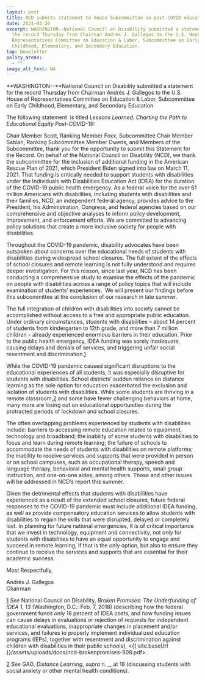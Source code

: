 ```yaml
---
layout: post
title: NCD submits statement to House Subcommittee on post-COVID education equity
date: 2021-03-26
excerpt: WASHINGTON--National Council on Disability submitted a statement for
  the record Thursday from Chairman Andrés J. Gallegos to the U.S. House of
  Representatives Committee on Education & Labor, Subcommittee on Early
  Childhood, Elementary, and Secondary Education.
tag: Newsletter
policy_areas:
  - ""
image_alt_text: NA
---
```

**WASHINGTON--**National Council on Disability submitted a statement for the record Thursday from Chairman Andrés J. Gallegos to the U.S. House of Representatives Committee on Education & Labor, Subcommittee on Early Childhood, Elementary, and Secondary Education.

The following statement  is titled *Lessons Learned: Charting the Path to Educational Equity Post-COVID-19:*

Chair Member Scott, Ranking Member Foxx, Subcommittee Chair Member Sablan, Ranking Subcommittee Member Owens, and Members of the Subcommittee, thank you for the opportunity to submit this Statement for the Record. On behalf of the National Council on Disability (NCD), we thank the subcommittee for the inclusion of additional funding in the American Rescue Plan of 2021, which President Biden signed into law on March 11, 2021. That funding is critically needed to support students with disabilities under the Individuals with Disabilities Education Act (IDEA) for the duration of the COVID-19 public health emergency. As a federal voice for the over 61 million Americans with disabilities, including students with disabilities and their families, NCD, an independent federal agency, provides advice to the President, his Administration, Congress, and federal agencies based on our comprehensive and objective analyses to inform policy development, improvement, and enforcement efforts. We are committed to advancing policy solutions that create a more inclusive society for people with disabilities.

Throughout the COVID-19 pandemic, disability advocates have been outspoken about concerns over the educational needs of students with disabilities during widespread school closures. The full extent of the effects of school closures and remote learning is not fully understood and requires deeper investigation. For this reason, since last year, NCD has been conducting a comprehensive study to examine the effects of the pandemic on people with disabilities across a range of policy topics that will include examination of students’ experiences.  We will present our findings before this subcommittee at the conclusion of our research in late summer.

The full integration of children with disabilities into society cannot be accomplished without access to a free and appropriate public education. Under ordinary circumstances, students with disabilities – about 14 percent of students from kindergarten to 12th grade, and more than 7 million children – already experienced enormous barriers in their education. Prior to the public health emergency, IDEA funding was sorely inadequate, causing delays and denials of services, and triggering unfair social resentment and discrimination.[1](https://ncd.gov/#_edn1)

While the COVID-19 pandemic caused significant disruptions to the educational experiences of all students, it was especially disruptive for students with disabilities. School districts’ sudden reliance on distance learning as the sole option for education exacerbated the exclusion and isolation of students with disabilities. While some students are thriving in a remote classroom,[2](https://ncd.gov/#_edn2) and some have fewer challenging behaviors at home, many more are losing out on educational opportunities during the protracted periods of lockdown and school closures.

The often overlapping problems experienced by students with disabilities include: barriers to accessing remote education related to equipment, technology and broadband; the inability of some students with disabilities to focus and learn during remote learning; the failure of schools to accommodate the needs of students with disabilities on remote platforms; the inability to receive services and supports that were provided in person or on school campuses, such as occupational therapy, speech and language therapy, behavioral and mental health supports, small group instruction, and one-on-one aides; among others. Those and other issues will be addressed in NCD’s report this summer.

Given the detrimental effects that students with disabilities have experienced as a result of the extended school closures, future federal responses to the COVID-19 pandemic must include additional IDEA funding, as well as provide compensatory education services to allow students with disabilities to regain the skills that were disrupted, delayed or completely lost. In planning for future national emergencies, it is of critical importance that we invest in technology, equipment and connectivity, not only for students with disabilities to have an equal opportunity to engage and succeed in remote learning, if that is the only option, but also to ensure they continue to receive the services and supports that are essential for their academic success.  

Most Respectfully,

Andrés J. Gallegos\
Chairman





[1](https://ncd.gov/#_ednref1) *See* National Council on Disability, *Broken Promises: The Underfunding of IDEA* 1, 13 (Washington, D.C.: Feb. 7, 2018) (describing how the federal government funds only 18 percent of IDEA costs, and how funding issues can cause delays in evaluations or rejection of requests for independent educational evaluations, inappropriate changes in placement and/or services, and failures to properly implement individualized education programs (IEPs), together with resentment and discrimination against children with disabilities in their public schools), <{{ site.baseUrl }}/assets/uploads/docs/ncd-brokenpromises-508.pdf>.

[2](https://ncd.gov/#_ednref2) *See* GAO, *Distance Learning*, *supra* n. _, at 18 (discussing students with social anxiety or other mental health conditions).
